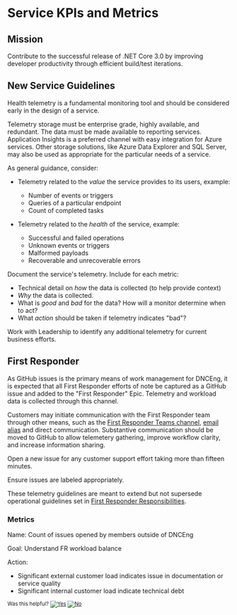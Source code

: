 # Service KPIs and Metrics

## Mission

Contribute to the successful release of .NET Core 3.0 by improving developer productivity through efficient build/test iterations.

## New Service Guidelines

Health telemetry is a fundamental monitoring tool and should be considered early in the design of a service.

Telemetry storage must be enterprise grade, highly available, and redundant. The data must be made available to reporting services. Application Insights is a preferred channel with easy integration for Azure services. Other storage solutions, like Azure Data Explorer and SQL Server, may also be used as appropriate for the particular needs of a service.

As general guidance, consider:

- Telemetry related to the _value_ the service provides to its users, example:

  - Number of events or triggers
  - Queries of a particular endpoint
  - Count of completed tasks

- Telemetry related to the _health_ of the service, example:

  - Successful and failed operations
  - Unknown events or triggers
  - Malformed payloads
  - Recoverable and unrecoverable errors

Document the service's telemetry. Include for each metric:

- Technical detail on _how_ the data is collected (to help provide context)
- _Why_ the data is collected.
- What is _good_ and _bad_ for the data? How will a monitor determine when to act?
- What _action_ should be taken if telemetry indicates "bad"?

Work with Leadership to identify any additional telemetry for current business efforts.

## First Responder

As GitHub issues is the primary means of work management for DNCEng, it is expected that all First Responder efforts of note be captured as a GitHub issue and added to the "First Responder" Epic. Telemetry and workload data is collected through this channel.

Customers may initiate communication with the First Responder team through other means, such as the [First Responder Teams channel](https://teams.microsoft.com/l/channel/19%3aafba3d1545dd45d7b79f34c1821f6055%40thread.skype/First%2520Responders?groupId=4d73664c-9f2f-450d-82a5-c2f02756606d&tenantId=72f988bf-86f1-41af-91ab-2d7cd011db47), [email alias](mailto:dnceng@microsoft.com) and direct communication. Substantive communication should be moved to GitHub to allow telemetery gathering, improve workflow clarity, and increase information sharing.

Open a new issue for any customer support effort taking more than fifteen minutes.

Ensure issues are labeled appropriately.

These telemetry guidelines are meant to extend but not supersede operational guidelines set in [First Responder Responsibilities](https://dev.azure.com/dnceng/internal/_wiki/wikis/DNCEng%20Services%20Wiki/163/-int-First-Responders).

### Metrics

Name: Count of issues opened by members outside of DNCEng

Goal: Understand FR workload balance

Action:
- Significant external customer load indicates issue in documentation or service quality
- Significant internal customer load indicate technical debt


<!-- Begin Generated Content: Doc Feedback -->
<sub>Was this helpful? [![Yes](https://helix.dot.net/f/ip/5?p=Documentation%5CServiceKPIs.md)](https://helix.dot.net/f/p/5?p=Documentation%5CServiceKPIs.md) [![No](https://helix.dot.net/f/in)](https://helix.dot.net/f/n/5?p=Documentation%5CServiceKPIs.md)</sub>
<!-- End Generated Content-->
